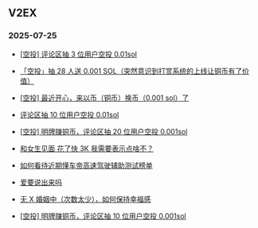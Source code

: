 ## V2EX 
### 2025-07-25

+ [[空投] 评论区抽 3 位用户空投 0.01sol](https://www.v2ex.com/t/1147332)

+ [「空投」抽 28 人送 0.001 SOL（突然意识到打赏系统的上线让铜币有了价值）](https://www.v2ex.com/t/1147391)

+ [[空投] 最近开心，来以币（铜币）换币（0.001 sol）了](https://www.v2ex.com/t/1147403)

+ [评论区抽 10 位用户空投 0.01sol](https://www.v2ex.com/t/1147371)

+ [[空投] 明牌赚铜币，评论区抽 20 位用户空投 0.001sol](https://www.v2ex.com/t/1147432)

+ [和女生见面 花了快 3K 我需要表示点啥不？](https://www.v2ex.com/t/1147376)

+ [如何看待近期懂车帝高速驾驶辅助测试榜单](https://www.v2ex.com/t/1147320)

+ [爱要说出来吗](https://www.v2ex.com/t/1147275)

+ [无 X 婚姻中（次数太少），如何保持幸福感](https://www.v2ex.com/t/1147294)

+ [[空投] 明牌赚铜币，评论区抽 10 位用户空投 0.001sol](https://www.v2ex.com/t/1147472)

